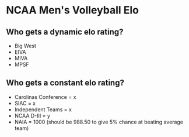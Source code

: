 # NCAA Men's Volleyball Elo


## Who gets a dynamic elo rating?
* Big West
* EIVA
* MIVA
* MPSF

## Who gets a constant elo rating?
* Carolinas Conference = x
* SIAC = x
* Independent Teams = x
* NCAA D-III = y
* NAIA = 1000 (should be 988.50 to give 5% chance at beating average team)
